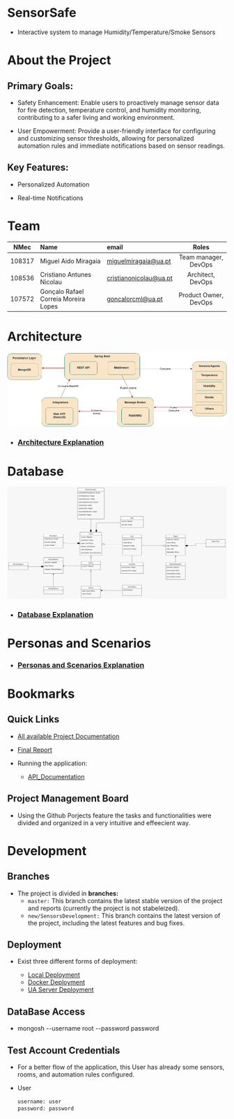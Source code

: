 # SensorSafe

- Interactive system to manage Humidity/Temperature/Smoke Sensors 

# About the Project

## Primary Goals:

- Safety Enhancement: Enable users to proactively manage sensor data for fire detection, temperature control, and humidity monitoring, contributing to a safer living and working environment.

- User Empowerment: Provide a user-friendly interface for configuring and customizing sensor thresholds, allowing for personalized automation rules and immediate notifications based on sensor readings.

## Key Features:

- Personalized Automation   

- Real-time Notifications

# Team

| NMec | Name | email | Roles |
|:---: |:--- |:---|:---:|
| 108317 | Miguel Aido Miragaia      | [miguelmiragaia@ua.pt](https://github.com/Miragaia)                  |  Team manager, DevOps     |
| 108536 | Cristiano Antunes Nicolau | [cristianonicolau@ua.pt](https://github.com/cristiano-nicolau)       |  Architect, DevOps        |
| 107572 | Gonçalo Rafael Correia Moreira Lopes  | [goncalorcml@ua.pt](https://github.com/MoreiraLopes)     |  Product Owner, DevOps    |

# Architecture

![Architecture](reports/I2/Architecture_Diagram.png)

- ### [Architecture Explanation](reports/Documentation/Architecture.md)

# Database

![Database](reports/I5/Database_UML.jpg)
- ### [Database Explanation](reports/Documentation/Database.md)

# Personas and Scenarios

- ### [Personas and Scenarios Explanation](reports/Documentation/PersonasScenarios.md)

# Bookmarks

## Quick Links

- [All available Project Documentation](reports/)
    
- [Final Report](reports/I5/IES_Project_Specification_Report.pdf)

- Running the application:

    - [API_Documentation](http://localhost:8080/swagger-ui/index.html)

## Project Management Board

- Using the Github Porjects feature the tasks and functionalities were divided and organized in a very intuitive and effeecient way.    


# Development

## Branches

- The project is divided in **branches:**
    - `master:` This branch contains the latest stable version of the project and reports (currently the project is not stabeleized).
    - `new/SensorsDevelopment:` This branch contains the latest version of the project, including the latest features and bug fixes.

## Deployment

- Exist three different forms of deployment:

    - [Local Deployment](/reports/Documentation/Deployment.md#local-deployment)
    - [Docker Deployment](/reports/Documentation/Deployment.md#Docker-deployment)
    - [UA Server Deployment](/reports/Documentation/Deployment.md#UA-server-deployment)


## DataBase Access

- mongosh --username root --password password

## Test Account Credentials
- For a better flow of the application, this User has already some sensors, rooms, and automation rules configured.

- User
    ```
    username: user
    password: password
    ```

